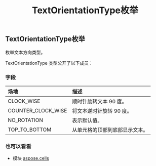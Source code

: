 ﻿---
title: TextOrientationType枚举
second_title: Aspose.Cells for Python via .NET API 参考文献
description:
type: docs
weight: 2560
url: /zh/python-net/aspose.cells/textorientationtype/
is_root: false
---
## TextOrientationType枚举
枚举文本方向类型。



TextOrientationType 类型公开了以下成员：

### 字段
|场地|描述|
| :- | :- |
| CLOCK_WISE |顺时针旋转文本 90 度。|
| COUNTER_CLOCK_WISE |将文本逆时针旋转 90 度。|
| NO_ROTATION |表示默认值。|
| TOP_TO_BOTTOM |从单元格的顶部到底部显示文本。|



### 也可以看看
* 模块 [aspose.cells](..)
